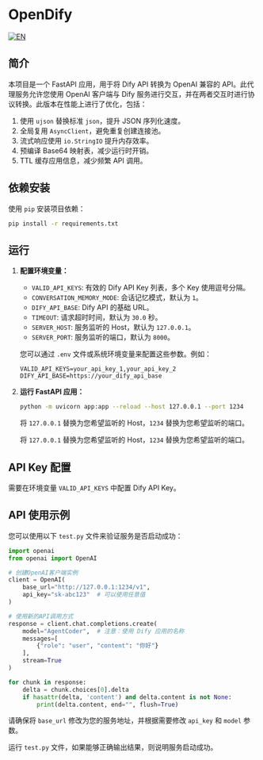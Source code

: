 # OpenDify

[![EN](https://img.shields.io/badge/EN-English%20Version-blue?style=flat&logo=github)](README_EN.md)

## 简介

本项目是一个 FastAPI 应用，用于将 Dify API 转换为 OpenAI 兼容的 API。此代理服务允许您使用 OpenAI 客户端与 Dify 服务进行交互，并在两者交互时进行协议转换。此版本在性能上进行了优化，包括：

1.  使用 `ujson` 替换标准 `json`，提升 JSON 序列化速度。
2.  全局复用 `AsyncClient`，避免重复创建连接池。
3.  流式响应使用 `io.StringIO` 提升内存效率。
4.  预编译 Base64 映射表，减少运行时开销。
5.  TTL 缓存应用信息，减少频繁 API 调用。

## 依赖安装

使用 `pip` 安装项目依赖：

```bash
pip install -r requirements.txt
```

## 运行

1.  **配置环境变量：**

    *   `VALID_API_KEYS`:  有效的 Dify API Key 列表，多个 Key 使用逗号分隔。
    *   `CONVERSATION_MEMORY_MODE`:  会话记忆模式，默认为 `1`。
    *   `DIFY_API_BASE`:  Dify API 的基础 URL。
    *   `TIMEOUT`:  请求超时时间，默认为 `30.0` 秒。
    *   `SERVER_HOST`:  服务监听的 Host，默认为 `127.0.0.1`。
    *   `SERVER_PORT`:  服务监听的端口，默认为 `8000`。

    您可以通过 `.env` 文件或系统环境变量来配置这些参数。例如：

    ```
    VALID_API_KEYS=your_api_key_1,your_api_key_2
    DIFY_API_BASE=https://your_dify_api_base
    ```

2.  **运行 FastAPI 应用：**

    ```bash
    python -m uvicorn app:app --reload --host 127.0.0.1 --port 1234
    ```

    将 `127.0.0.1` 替换为您希望监听的 Host，`1234` 替换为您希望监听的端口。

    将 `127.0.0.1` 替换为您希望监听的 Host，`1234` 替换为您希望监听的端口。

## API Key 配置

需要在环境变量 `VALID_API_KEYS` 中配置 Dify API Key。

## API 使用示例

您可以使用以下 `test.py` 文件来验证服务是否启动成功：

```python
import openai
from openai import OpenAI

# 创建OpenAI客户端实例
client = OpenAI(
    base_url="http://127.0.0.1:1234/v1",
    api_key="sk-abc123"  # 可以使用任意值
)

# 使用新的API调用方式
response = client.chat.completions.create(
    model="AgentCoder",  # 注意：使用 Dify 应用的名称
    messages=[
        {"role": "user", "content": "你好"}
    ],
    stream=True
)

for chunk in response:
    delta = chunk.choices[0].delta
    if hasattr(delta, 'content') and delta.content is not None:
        print(delta.content, end="", flush=True)
```

请确保将 `base_url` 修改为您的服务地址，并根据需要修改 `api_key` 和 `model` 参数。

运行 `test.py` 文件，如果能够正确输出结果，则说明服务启动成功。
